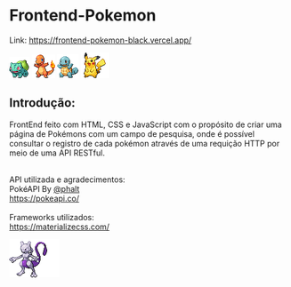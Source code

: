 # Frontend-Pokemon 
Link: https://frontend-pokemon-black.vercel.app/

![](https://raw.githubusercontent.com/PokeAPI/sprites/master/sprites/pokemon/versions/generation-v/black-white/animated/1.gif)
![](https://raw.githubusercontent.com/PokeAPI/sprites/master/sprites/pokemon/versions/generation-v/black-white/animated/4.gif)
![](https://raw.githubusercontent.com/PokeAPI/sprites/master/sprites/pokemon/versions/generation-v/black-white/animated/7.gif)
![](https://raw.githubusercontent.com/PokeAPI/sprites/master/sprites/pokemon/versions/generation-v/black-white/animated/25.gif)

## Introdução:

FrontEnd feito com HTML, CSS e JavaScript com o propósito de criar uma página de Pokémons com um campo de pesquisa, onde é possível consultar o registro de cada pokémon através de uma requição HTTP por meio de uma API RESTful.
<br>
<br>

API utilizada e agradecimentos:
<br>
PokéAPI By [@phalt](https://github.com/phalt)
<br> https://pokeapi.co/
<br>
<br>
Frameworks utilizados: <br> https://materializecss.com/

![](https://raw.githubusercontent.com/PokeAPI/sprites/master/sprites/pokemon/versions/generation-v/black-white/animated/150.gif)
